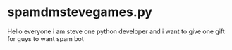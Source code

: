 # spamdmstevegames.py
Hello everyone i am steve one python developer and i want to give one gift for guys to want spam bot
